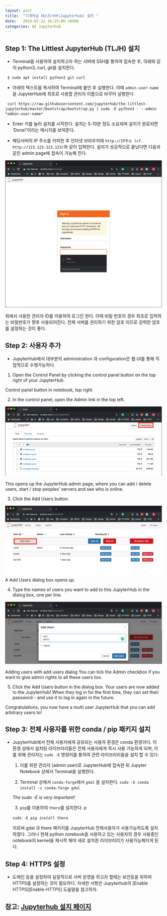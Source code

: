 ```yaml
---
layout: post
title:  "기계학습 테스트서버(Jupyterhub) 설치 "
date:   2019-07-22 16:25:00 +0900
categories: AI Jupyterhub
---
```


## Step 1: The Littlest JupyterHub (TLJH) 설치

* Terminal을 사용하여 설치하고자 하는 서버에 SSH를 통하여 접속한 후, 아래와 같이 python3, curl, git을 설치한다.

```	
 $ sudo apt install python3 git curl
```

* 아래의 텍스트를 복사하여 Terminal에 붙인 후 실행한다. 이때 `admin-user-name` 을 JupyterHub에 최초로 사용할 관리자 이름으로 바꾸어 실행한다.

```
 curl https://raw.githubusercontent.com/jupyterhub/the-littlest-jupyterhub/master/bootstrap/bootstrap.py | sudo -E python3 - --admin *admin-user-name*
```

* Enter 키를 눌러 설치를 시작한다. 설치는 5-10분 정도 소요되며 설치가 완료되면 ‘Done!’이라는 메시지를 보여준다. 

* 해당서버의 IP 주소를 카피한 후 인터넷 브라우저에 `http://IP주소 (cf. http://123.123.123.123)`와 같이 입력한다. 설치가 성공적으로 끝났다면 다음과 같은 admin page에 접속이 가능해 진다. 

![JupyterHub log-in page](/assets/admin2.png)

위에서 사용한 관리자 ID를 이용하여 로그인 한다. 이때 비밀 번호의 경우 최초로 입력하는 비밀번호가 향후 사용되어진다. 전체 서버를 관리하기 위한 암호 이므로 강력한 암호를 설정하는 것이 좋다. 

## Step 2: 사용자 추가 

* JupyterHub에서 대부분의 administration 과 configuration은 웹 UI를 통해 직접적으로 수행가능하다.

1. Open the Control Panel by clicking the control panel button on the top right of your JupyterHub.

Control panel button in notebook, top right

2. In the control panel, open the Admin link in the top left.

![Admin button in control panel, top left](/assets/cpanel.png)

This opens up the JupyterHub admin page, where you can add / delete users, start / stop peoples’ servers and see who is online.

3. Click the Add Users button.

![Add Users button in the admin page](/assets/adduser.png)
A Add Users dialog box opens up.

4. Type the names of users you want to add to this JupyterHub in the dialog box, one per line.

![JupyterHub adduser pages](/assets/users.png)

Adding users with add users dialog
You can tick the Admin checkbox if you want to give admin rights to all these users too.

5. Click the Add Users button in the dialog box. Your users are now added to the JupyterHub! When they log in for the first time, they can set their password - and use it to log in again in the future.

Congratulations, you now have a multi user JupyterHub that you can add arbitrary users to!

## Step 3: 전체 사용자를 위한 conda / pip 패키지 설치 
* JupyterHub에서 전체 사용자에게 공유되는 사용자 환경은 conda 환경이다. 
이 환경 상에서 설치된 라이브러리들은 전체 사용자에게 즉시 사용 가능하게 되며, 이를 위해 관리자는 
`sudo -E` 명령어를 통하여 관련 라이브러리들을 설치 할 수 있다.

	1. 이를 위한 관리자 (admin user)로 JupyterHub에 접속한 뒤 Jupyter Notebook 상에서 Terminal을 실행한다. 

	2. 	Terminal 상에서 `conda-forge`에서 `gdal` 을 설치한다. 
	`sudo -E conda install -c conda-forge gdal`
	
	*The sudo -E is very important!*

	3. 	`pip`를 이용하여 `there`를 설치한다. p
			
	`sudo -E pip install there`
	
	이로써 gdal 과 there 패키지를 JupyterHub 전체사용자가 사용가능하도록 설치하였다. 그러나 현재 python notebook을 사용하고 있는 사용자의 경우 사용중인 notebook의 kernel을 재시작 해야 새로 설치죈 라이브러리가 사용가능해지게 된다. 

## Step 4: HTTPS 설정
* 도메인 등을 설정하여 실질적으로 서버 운영을 하고자 할때는 보안등을 위하여 HTTPS를 설정하는 것이 필요하다. 자세한 사항은 Jupyterhub의 [Enable HTTPS][Enable-HTTPS] 도움말을 참고하자.

## 참고: [Jupyterhub 설치 페이지][Jupyterhub-docs]

 [Jupyterhub-docs]: https://the-littlest-jupyterhub.readthedocs.io/en/latest/install/custom-server.html
 [Enable HTTPS]: https://the-littlest-jupyterhub.readthedocs.io/en/latest/howto/admin/https.html#howto-admin-https

